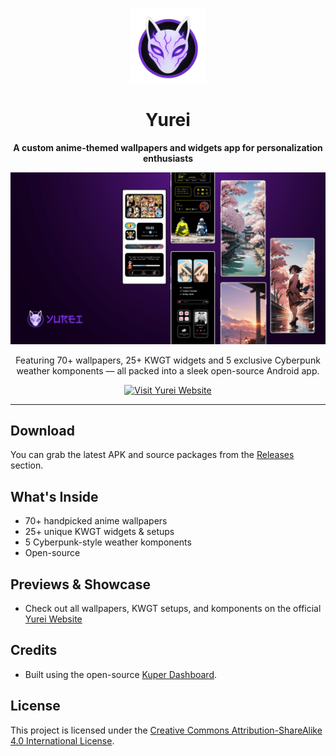 <p align="center">
  <img src="assets/logo.png" alt="Yurei Logo" width="120"/>
</p>

<h1 align="center">Yurei</h1>

<p align="center"><strong>A custom anime-themed wallpapers and widgets app for personalization enthusiasts</strong></p>

<p align="center">
  <img src="assets/Your Widgets Reimagined.png" alt="Yurei Preview" width="1000"/>
</p>

<p align="center">
  Featuring 70+ wallpapers, 25+ KWGT widgets and 5 exclusive Cyberpunk weather komponents — all packed into a sleek open-source Android app.
</p>

<p align="center">
  <a href="https://yeswanth-s.github.io/Yurei/" target="_blank">
    <img src="https://img.shields.io/badge/Visit%20Website-Yurei%20App-b4befe?style=for-the-badge" alt="Visit Yurei Website"/>
  </a>
</p>

---

##  Download

You can grab the latest APK and source packages from the [Releases](https://github.com/YESWANTH-S/Yurei/releases) section.

## What's Inside

- 70+ handpicked anime wallpapers
- 25+ unique KWGT widgets & setups
- 5 Cyberpunk-style weather komponents
- Open-source


## Previews & Showcase

- Check out all wallpapers, KWGT setups, and komponents on the official [Yurei Website](https://yeswanth-s.github.io/Yurei/) 


## Credits

- Built using the open-source [Kuper Dashboard](https://github.com/jahirfiquitiva/Kuper).


## License

This project is licensed under the [Creative Commons Attribution-ShareAlike 4.0 International License](LICENSE).
